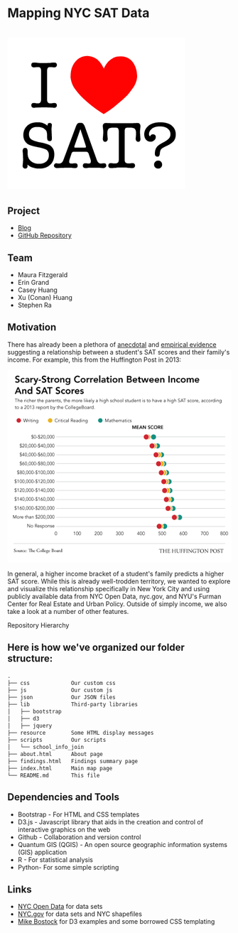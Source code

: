 # Mapping NYC SAT Data

![HuffPo SAT](img/logo.png)
===============================

Project 
-------
*   [Blog](https://github.com/eringrand/2015-14-04-22-satblogpost.md)
*   [GitHub Repository](https://github.com/eringrand/edavproj)

Team
-------

*   Maura Fitzgerald
*   Erin Grand
*   Casey Huang
*   Xu (Conan) Huang
*   Stephen Ra

Motivation
------------

There has already been a plethora of [anecdotal](http://articles.latimes.com/2003/jul/27/local/me-sat27) and [empirical evidence](http://economix.blogs.nytimes.com/2009/08/27/sat-scores-and-family-income/?_r=1) suggesting a relationship between a student's SAT scores and their family's income. For example, this from the Huffington Post in 2013:

![HuffPo SAT](img/SATScores_0.png)

In general, a higher income bracket of a student's family predicts a higher SAT score. While this is
already well-trodden territory, we wanted to explore and visualize this relationship specifically in New York City and using
publicly available data from NYC Open Data, nyc.gov, and NYU's Furman Center for Real Estate and Urban Policy. Outside of simply income,
we also take a look at a number of other features.

Repository Hierarchy

Here is how we've organized our folder structure:
--------------------
    .
    ├── css             Our custom css
    ├── js              Our custom js
    ├── json            Our JSON files
    ├── lib             Third-party libraries
    │   ├── bootstrap
    │   ├── d3
    │   ├── jquery
    ├── resource        Some HTML display messages
    ├── scripts         Our scripts
    │   └── school_info_join
    ├── about.html      About page
    ├── findings.html   Findings summary page
    ├── index.html      Main map page
    └── README.md       This file


Dependencies and Tools
----------------------

*   Bootstrap - For HTML and CSS templates
*   D3.js -  Javascript library that aids in the creation and control of
    interactive graphics on the web
*   Github - Collaboration and version control
*   Quantum GIS (QGIS) - An open source geographic information systems (GIS)
    application
*   R - For statistical analysis
*   Python- For some simple scripting

Links
-----------

*   [NYC Open Data](https://nycopendata.socrata.com/) for data sets
*   [NYC.gov](http://www1.nyc.gov/) for data sets and NYC shapefiles
*   [Mike Bostock](http://bl.ocks.org/mbostock) for D3 examples and some
    borrowed CSS templating
